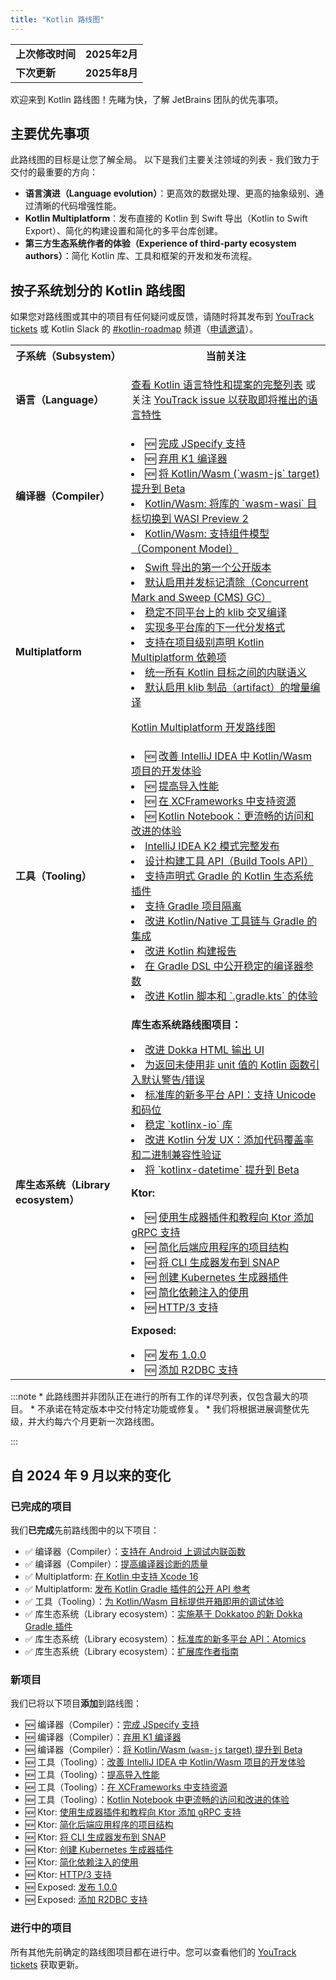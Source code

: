 ```yaml
---
title: "Kotlin 路线图"
---
```

<table>
<tr>
<td>
<strong>上次修改时间</strong>
</td>
<td>
<strong>2025年2月</strong>
</td>
</tr>
<tr>
<td>
<strong>下次更新</strong>
</td>
<td>
<strong>2025年8月</strong>
</td>
</tr>
</table>

欢迎来到 Kotlin 路线图！先睹为快，了解 JetBrains 团队的优先事项。

## 主要优先事项

此路线图的目标是让您了解全局。
以下是我们主要关注领域的列表 - 我们致力于交付的最重要的方向：

* **语言演进（Language evolution）**：更高效的数据处理、更高的抽象级别、通过清晰的代码增强性能。
* **Kotlin Multiplatform**：发布直接的 Kotlin 到 Swift 导出（Kotlin to Swift Export）、简化的构建设置和简化的多平台库创建。
* **第三方生态系统作者的体验（Experience of third-party ecosystem authors）**：简化 Kotlin 库、工具和框架的开发和发布流程。

## 按子系统划分的 Kotlin 路线图

<!-- 要查看我们正在进行的最大项目，请参阅 [路线图详细信息](#roadmap-details) 表。 -->

如果您对路线图或其中的项目有任何疑问或反馈，请随时将其发布到 [YouTrack tickets](https://youtrack.jetbrains.com/issues?q=project:%20KT,%20KTIJ%20tag:%20%7BRoadmap%20Item%7D%20%23Unresolved%20) 或 Kotlin Slack 的 [#kotlin-roadmap](https://kotlinlang.slack.com/archives/C01AAJSG3V4) 频道（[申请邀请](https://surveys.jetbrains.com/s3/kotlin-slack-sign-up)）。

<!-- ### YouTrack board
访问我们的问题跟踪器 YouTrack 中的 [路线图看板](https://youtrack.jetbrains.com/agiles/153-1251/current) ![YouTrack](youtrack-logo.png){width=30}{type="joined"}
-->
<table>
<tr>
        <th>子系统（Subsystem）</th>
        <th>当前关注</th>
</tr>
<tr id="language">
<td>
<strong>语言（Language）</strong>
</td>
<td>

<p>
   <a href="kotlin-language-features-and-proposals">查看 Kotlin 语言特性和提案的完整列表</a> 或关注 <a href="https://youtrack.jetbrains.com/issue/KT-54620">YouTrack issue 以获取即将推出的语言特性</a>
</p>
</td>
</tr>
<tr id="compiler">
<td>
<strong>编译器（Compiler）</strong>
</td>
<td>
<list>
<li>🆕 <a href="https://youtrack.jetbrains.com/issue/KT-75371">完成 JSpecify 支持</a></li>
<li>🆕 <a href="https://youtrack.jetbrains.com/issue/KT-75372">弃用 K1 编译器</a></li>
<li>🆕 <a href="https://youtrack.jetbrains.com/issue/KT-75370">将 Kotlin/Wasm (`wasm-js` target) 提升到 Beta</a></li>
<li><a href="https://youtrack.jetbrains.com/issue/KT-64568" target="_blank">Kotlin/Wasm: 将库的 `wasm-wasi` 目标切换到 WASI Preview 2</a></li>
<li><a href="https://youtrack.jetbrains.com/issue/KT-64569" target="_blank">Kotlin/Wasm: 支持组件模型（Component Model）</a></li>
</list>
</td>
</tr>
<tr id="multiplatform">
<td>
<strong>Multiplatform</strong>
</td>
<td>
<list>
<li><a href="https://youtrack.jetbrains.com/issue/KT-64572">Swift 导出的第一个公开版本</a></li>
<li><a href="https://youtrack.jetbrains.com/issue/KT-71278">默认启用并发标记清除（Concurrent Mark and Sweep (CMS) GC）</a></li>
<li><a href="https://youtrack.jetbrains.com/issue/KT-71290">稳定不同平台上的 klib 交叉编译</a></li> 
<li><a href="https://youtrack.jetbrains.com/issue/KT-71281">实现多平台库的下一代分发格式</a></li>
<li><a href="https://youtrack.jetbrains.com/issue/KT-71289">支持在项目级别声明 Kotlin Multiplatform 依赖项</a></li>
<li><a href="https://youtrack.jetbrains.com/issue/KT-64570" target="_blank">统一所有 Kotlin 目标之间的内联语义</a></li>
<li><a href="https://youtrack.jetbrains.com/issue/KT-71279" target="_blank">默认启用 klib 制品（artifact）的增量编译</a></li>
</list>
            <tip><p>
   <a href="https://www.jetbrains.com/help/kotlin-multiplatform-dev/kotlin-multiplatform-roadmap.html" target="_blank">Kotlin Multiplatform 开发路线图</a>
</p></tip>
</td>
</tr>
<tr id="tooling">
<td>
<strong>工具（Tooling）</strong>
</td>
<td>
<list>
<li>🆕 <a href="https://youtrack.jetbrains.com/issue/KT-75374" target="_blank">改善 IntelliJ IDEA 中 Kotlin/Wasm 项目的开发体验</a></li>
<li>🆕 <a href="https://youtrack.jetbrains.com/issue/KT-75376" target="_blank">提高导入性能</a></li>
<li>🆕 <a href="https://youtrack.jetbrains.com/issue/KT-75377" target="_blank">在 XCFrameworks 中支持资源</a></li>
<li>🆕 <a href="https://youtrack.jetbrains.com/issue/KTNB-898" target="_blank">Kotlin Notebook：更流畅的访问和改进的体验</a></li>
<li><a href="https://youtrack.jetbrains.com/issue/KTIJ-31316" target="_blank">IntelliJ IDEA K2 模式完整发布</a></li>
<li><a href="https://youtrack.jetbrains.com/issue/KT-71286" target="_blank">设计构建工具 API（Build Tools API）</a></li>
<li><a href="https://youtrack.jetbrains.com/issue/KT-71292" target="_blank">支持声明式 Gradle 的 Kotlin 生态系统插件</a></li>
<li><a href="https://youtrack.jetbrains.com/issue/KT-54105" target="_blank">支持 Gradle 项目隔离</a></li>
<li><a href="https://youtrack.jetbrains.com/issue/KT-64577" target="_blank">改进 Kotlin/Native 工具链与 Gradle 的集成</a></li>
<li><a href="https://youtrack.jetbrains.com/issue/KT-60279" target="_blank">改进 Kotlin 构建报告</a></li>
<li><a href="https://youtrack.jetbrains.com/issue/KT-55515" target="_blank">在 Gradle DSL 中公开稳定的编译器参数</a></li>
<li><a href="https://youtrack.jetbrains.com/issue/KT-49511" target="_blank">改进 Kotlin 脚本和 `.gradle.kts` 的体验</a></li>
</list>
</td>
</tr>
<tr id="library-ecosystem">
<td>
<strong>库生态系统（Library ecosystem）</strong>
</td>
<td>

<p>
   <b>库生态系统路线图项目：</b>
</p>
<list>
<li><a href="https://youtrack.jetbrains.com/issue/KT-71295" target="_blank">改进 Dokka HTML 输出 UI</a></li>
<li><a href="https://youtrack.jetbrains.com/issue/KT-12719" target="_blank">为返回未使用非 unit 值的 Kotlin 函数引入默认警告/错误</a></li>
<li><a href="https://youtrack.jetbrains.com/issue/KT-71298" target="_blank">标准库的新多平台 API：支持 Unicode 和码位</a></li>
<li><a href="https://youtrack.jetbrains.com/issue/KT-71300" target="_blank">稳定 `kotlinx-io` 库</a></li>
<li><a href="https://youtrack.jetbrains.com/issue/KT-71297" target="_blank">改进 Kotlin 分发 UX：添加代码覆盖率和二进制兼容性验证</a></li>
<li><a href="https://youtrack.jetbrains.com/issue/KT-64578" target="_blank">将 `kotlinx-datetime` 提升到 Beta</a></li>
</list>
<p>
   <b>Ktor:</b>
</p>
<list>
<li>🆕 <a href="https://youtrack.jetbrains.com/issue/KTOR-1501">使用生成器插件和教程向 Ktor 添加 gRPC 支持</a></li>
<li>🆕 <a href="https://youtrack.jetbrains.com/issue/KTOR-7158">简化后端应用程序的项目结构</a></li>
<li>🆕 <a href="https://youtrack.jetbrains.com/issue/KTOR-3937">将 CLI 生成器发布到 SNAP</a></li>
<li>🆕 <a href="https://youtrack.jetbrains.com/issue/KTOR-6026">创建 Kubernetes 生成器插件</a></li>
<li>🆕 <a href="https://youtrack.jetbrains.com/issue/KTOR-6621">简化依赖注入的使用</a></li>
<li>🆕 <a href="https://youtrack.jetbrains.com/issue/KTOR-7938">HTTP/3 支持</a></li>
</list>
<p>
   <b>Exposed:</b>
</p>
<list>
<li>🆕 <a href="https://youtrack.jetbrains.com/issue/EXPOSED-444">发布 1.0.0</a></li>
<li>🆕 <a href="https://youtrack.jetbrains.com/issue/EXPOSED-74">添加 R2DBC 支持</a></li>
</list>
</td>
</tr>
</table>
:::note
* 此路线图并非团队正在进行的所有工作的详尽列表，仅包含最大的项目。
* 不承诺在特定版本中交付特定功能或修复。
* 我们将根据进展调整优先级，并大约每六个月更新一次路线图。

:::

## 自 2024 年 9 月以来的变化

### 已完成的项目

我们**已完成**先前路线图中的以下项目：

* ✅ 编译器（Compiler）：[支持在 Android 上调试内联函数](https://youtrack.jetbrains.com/issue/KT-60276)
* ✅ 编译器（Compiler）：[提高编译器诊断的质量](https://youtrack.jetbrains.com/issue/KT-71275)
* ✅ Multiplatform: [在 Kotlin 中支持 Xcode 16](https://youtrack.jetbrains.com/issue/KT-71287)
* ✅ Multiplatform: [发布 Kotlin Gradle 插件的公开 API 参考](https://youtrack.jetbrains.com/issue/KT-71288)
* ✅ 工具（Tooling）：[为 Kotlin/Wasm 目标提供开箱即用的调试体验](https://youtrack.jetbrains.com/issue/KT-71276)
* ✅ 库生态系统（Library ecosystem）：[实施基于 Dokkatoo 的新 Dokka Gradle 插件](https://youtrack.jetbrains.com/issue/KT-71293)
* ✅ 库生态系统（Library ecosystem）：[标准库的新多平台 API：Atomics](https://youtrack.jetbrains.com/issue/KT-62423)
* ✅ 库生态系统（Library ecosystem）：[扩展库作者指南](https://youtrack.jetbrains.com/issue/KT-71299)

### 新项目

我们已将以下项目**添加**到路线图：

* 🆕 编译器（Compiler）：[完成 JSpecify 支持](https://youtrack.jetbrains.com/issue/KT-75371)
* 🆕 编译器（Compiler）：[弃用 K1 编译器](https://youtrack.jetbrains.com/issue/KT-75372)
* 🆕 编译器（Compiler）：[将 Kotlin/Wasm (`wasm-js` target) 提升到 Beta](https://youtrack.jetbrains.com/issue/KT-75370)
* 🆕 工具（Tooling）：[改善 IntelliJ IDEA 中 Kotlin/Wasm 项目的开发体验](https://youtrack.jetbrains.com/issue/KT-75374)
* 🆕 工具（Tooling）：[提高导入性能](https://youtrack.jetbrains.com/issue/KT-75376)
* 🆕 工具（Tooling）：[在 XCFrameworks 中支持资源](https://youtrack.jetbrains.com/issue/KT-75377)
* 🆕 工具（Tooling）：[Kotlin Notebook 中更流畅的访问和改进的体验](https://youtrack.jetbrains.com/issue/KTNB-898)
* 🆕 Ktor: [使用生成器插件和教程向 Ktor 添加 gRPC 支持](https://youtrack.jetbrains.com/issue/KTOR-1501)
* 🆕 Ktor: [简化后端应用程序的项目结构](https://youtrack.jetbrains.com/issue/KTOR-7158)
* 🆕 Ktor: [将 CLI 生成器发布到 SNAP](https://youtrack.jetbrains.com/issue/KTOR-3937)
* 🆕 Ktor: [创建 Kubernetes 生成器插件](https://youtrack.jetbrains.com/issue/KTOR-6026)
* 🆕 Ktor: [简化依赖注入的使用](https://youtrack.jetbrains.com/issue/KTOR-6621)
* 🆕 Ktor: [HTTP/3 支持](https://youtrack.jetbrains.com/issue/KTOR-7938)
* 🆕 Exposed: [发布 1.0.0](https://youtrack.jetbrains.com/issue/EXPOSED-444)
* 🆕 Exposed: [添加 R2DBC 支持](https://youtrack.jetbrains.com/issue/EXPOSED-74)

<!--
### Removed items

We've **removed** the following items from the roadmap:

* ❌ Compiler: [Improve the quality of compiler diagnostics](https://youtrack.jetbrains.com/issue/KT-71275)

> Some items were removed from the roadmap but not dropped completely. In some cases, we've merged previous roadmap items
> with the current ones.
>
{style="note"}
-->

### 进行中的项目

所有其他先前确定的路线图项目都在进行中。您可以查看他们的 [YouTrack tickets](https://youtrack.jetbrains.com/issues?q=project:%20KT,%20KTIJ%20tag:%20%7BRoadmap%20Item%7D%20%23Unresolved%20)
获取更新。